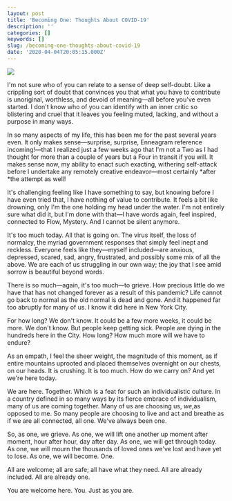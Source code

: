 ```yaml
---
layout: post
title: 'Becoming One: Thoughts About COVID-19'
description: ''
categories: []
keywords: []
slug: /becoming-one-thoughts-about-covid-19
date: '2020-04-04T20:05:15.000Z'
---
```


![](https://images.unsplash.com/photo-1585282284319-e38fb6c29dd1?ixlib=rb-1.2.1&q=80&fm=jpg&crop=entropy&cs=tinysrgb&w=2000&fit=max&ixid=eyJhcHBfaWQiOjExNzczfQ)

I'm not sure who of you can relate to a sense of deep self-doubt. Like a crippling sort of doubt that convinces you that what you have to contribute is unoriginal, worthless, and devoid of meaning—all before you've even started. I don't know who of you can identify with an inner critic so blistering and cruel that it leaves you feeling muted, lacking, and without a purpose in many ways.<!--more-->

In so many aspects of my life, this has been me for the past several years even. It only makes sense—surprise, surprise, Enneagram reference incoming!—that I realized just a few weeks ago that I'm not a Two as I had thought for more than a couple of years but a Four in transit if you will. It makes sense now, my ability to enact such exacting, withering self-attack before I undertake any remotely creative endeavor—most certainly *after *the attempt as well!

It's challenging feeling like I have something to say, but knowing before I have even tried that, I have nothing of value to contribute. It feels a bit like drowning, only I'm the one holding my head under the water. I'm not entirely sure what did it, but I'm done with that—I have words again, feel inspired, connected to Flow, Mystery. And I cannot be silent anymore.

It's too much today. All that is going on. The virus itself, the loss of normalcy, the myriad government responses that simply feel inept and reckless. Everyone feels like they—myself included—are anxious, depressed, scared, sad, angry, frustrated, and possibly some mix of all the above. We are each of us struggling in our own way; the joy that I see amid sorrow is beautiful beyond words.

There is so much—again, it's too much—to grieve. How precious little do we have that has not changed forever as a result of this pandemic? Life cannot go back to normal as the old normal is dead and gone. And it happened far too abruptly for many of us. I know it did here in New York City.

For how long? We don't know. It could be a few more weeks, it could be more. We don't know. But people keep getting sick. People are dying in the hundreds here in the City. How long? How much more will we have to endure?

As an empath, I feel the sheer weight, the magnitude of this moment, as if entire mountains uprooted and placed themselves overnight on our chests, on our heads. It is crushing. It is too much. How do we carry on? And yet we're here today.

We are here. Together. Which is a feat for such an individualistic culture. In a country defined in so many ways by its fierce embrace of individualism, many of us are coming together. Many of us are choosing us, *we*,as opposed to me. So many people are choosing to live and act and breathe as if we are all connected, all one. We've always been one.

So, as one, we grieve. As one, we will lift one another up moment after moment, hour after hour, day after day. As one, we will get through today. As one, we will mourn the thousands of loved ones we've lost and have yet to lose. As one, we will become. One.

All are welcome; all are safe; all have what they need. All are already included. All are already one.

You are welcome here. You. Just as you are.
